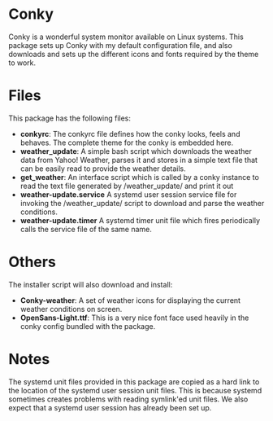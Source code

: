 Conky
=====

Conky is a wonderful system monitor available on Linux systems. This package
sets up Conky with my default configuration file, and also downloads and sets
up the different icons and fonts required by the theme to work.

Files
=====

This package has the following files:

  * **conkyrc**: The conkyrc file defines how the conky looks, feels and
behaves. The complete theme for the conky is embedded here.
  * **weather_update**: A simple bash script which downloads the weather data
from Yahoo! Weather, parses it and stores in a simple text file that can be
easily read to provide the weather details.
  * **get_weather**: An interface script which is called by a conky instance
to read the text file generated by /weather_update/ and print it out
  * **weather-update.service** A systemd user session service file for invoking
the /weather_update/ script to download and parse the weather conditions.
  * **weather-update.timer** A systemd timer unit file which fires periodically
calls the service file of the same name.

Others
======

The installer script will also download and install:

  * **Conky-weather**: A set of weather icons for displaying the current
weather conditions on screen.
  * **OpenSans-Light.ttf**: This is a very nice font face used heavily in the
conky config bundled with the package.

Notes
=====

The systemd unit files provided in this package are copied as a hard link to the
location of the systemd user session unit files. This is because systemd
sometimes creates problems with reading symlink'ed unit files. We also expect
that a systemd user session has already been set up.
